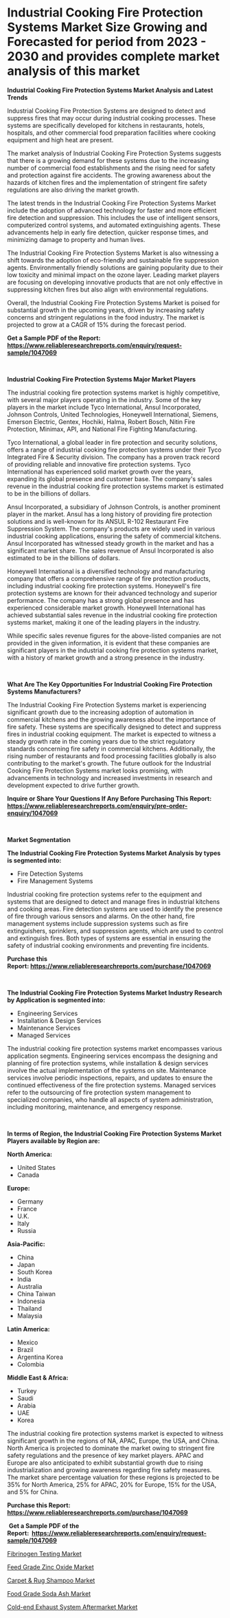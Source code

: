 <p><h1>Industrial Cooking Fire Protection Systems Market Size Growing and Forecasted for period from 2023 - 2030 and provides complete market analysis of this market</h1></p><p><strong>Industrial Cooking Fire Protection Systems Market Analysis and Latest Trends</strong></p>
<p><p>Industrial Cooking Fire Protection Systems are designed to detect and suppress fires that may occur during industrial cooking processes. These systems are specifically developed for kitchens in restaurants, hotels, hospitals, and other commercial food preparation facilities where cooking equipment and high heat are present.</p><p>The market analysis of Industrial Cooking Fire Protection Systems suggests that there is a growing demand for these systems due to the increasing number of commercial food establishments and the rising need for safety and protection against fire accidents. The growing awareness about the hazards of kitchen fires and the implementation of stringent fire safety regulations are also driving the market growth.</p><p>The latest trends in the Industrial Cooking Fire Protection Systems Market include the adoption of advanced technology for faster and more efficient fire detection and suppression. This includes the use of intelligent sensors, computerized control systems, and automated extinguishing agents. These advancements help in early fire detection, quicker response times, and minimizing damage to property and human lives.</p><p>The Industrial Cooking Fire Protection Systems Market is also witnessing a shift towards the adoption of eco-friendly and sustainable fire suppression agents. Environmentally friendly solutions are gaining popularity due to their low toxicity and minimal impact on the ozone layer. Leading market players are focusing on developing innovative products that are not only effective in suppressing kitchen fires but also align with environmental regulations.</p><p>Overall, the Industrial Cooking Fire Protection Systems Market is poised for substantial growth in the upcoming years, driven by increasing safety concerns and stringent regulations in the food industry. The market is projected to grow at a CAGR of 15% during the forecast period.</p></p>
<p><strong>Get a Sample PDF of the Report:&nbsp; <a href="https://www.reliableresearchreports.com/enquiry/request-sample/1047069">https://www.reliableresearchreports.com/enquiry/request-sample/1047069</a></strong></p>
<p>&nbsp;</p>
<p><strong>Industrial Cooking Fire Protection Systems Major Market Players</strong></p>
<p><p>The industrial cooking fire protection systems market is highly competitive, with several major players operating in the industry. Some of the key players in the market include Tyco International, Ansul Incorporated, Johnson Controls, United Technologies, Honeywell International, Siemens, Emerson Electric, Gentex, Hochiki, Halma, Robert Bosch, Nitin Fire Protection, Minimax, API, and National Fire Fighting Manufacturing.</p><p>Tyco International, a global leader in fire protection and security solutions, offers a range of industrial cooking fire protection systems under their Tyco Integrated Fire & Security division. The company has a proven track record of providing reliable and innovative fire protection systems. Tyco International has experienced solid market growth over the years, expanding its global presence and customer base. The company's sales revenue in the industrial cooking fire protection systems market is estimated to be in the billions of dollars.</p><p>Ansul Incorporated, a subsidiary of Johnson Controls, is another prominent player in the market. Ansul has a long history of providing fire protection solutions and is well-known for its ANSUL R-102 Restaurant Fire Suppression System. The company's products are widely used in various industrial cooking applications, ensuring the safety of commercial kitchens. Ansul Incorporated has witnessed steady growth in the market and has a significant market share. The sales revenue of Ansul Incorporated is also estimated to be in the billions of dollars.</p><p>Honeywell International is a diversified technology and manufacturing company that offers a comprehensive range of fire protection products, including industrial cooking fire protection systems. Honeywell's fire protection systems are known for their advanced technology and superior performance. The company has a strong global presence and has experienced considerable market growth. Honeywell International has achieved substantial sales revenue in the industrial cooking fire protection systems market, making it one of the leading players in the industry.</p><p>While specific sales revenue figures for the above-listed companies are not provided in the given information, it is evident that these companies are significant players in the industrial cooking fire protection systems market, with a history of market growth and a strong presence in the industry.</p></p>
<p>&nbsp;</p>
<p><strong>What Are The Key Opportunities For Industrial Cooking Fire Protection Systems Manufacturers?</strong></p>
<p><p>The Industrial Cooking Fire Protection Systems market is experiencing significant growth due to the increasing adoption of automation in commercial kitchens and the growing awareness about the importance of fire safety. These systems are specifically designed to detect and suppress fires in industrial cooking equipment. The market is expected to witness a steady growth rate in the coming years due to the strict regulatory standards concerning fire safety in commercial kitchens. Additionally, the rising number of restaurants and food processing facilities globally is also contributing to the market's growth. The future outlook for the Industrial Cooking Fire Protection Systems market looks promising, with advancements in technology and increased investments in research and development expected to drive further growth.</p></p>
<p><strong>Inquire or Share Your Questions If Any Before Purchasing This Report: <a href="https://www.reliableresearchreports.com/enquiry/pre-order-enquiry/1047069">https://www.reliableresearchreports.com/enquiry/pre-order-enquiry/1047069</a></strong></p>
<p>&nbsp;</p>
<p><strong>Market Segmentation</strong></p>
<p><strong>The Industrial Cooking Fire Protection Systems Market Analysis by types is segmented into:</strong></p>
<p><ul><li>Fire Detection Systems</li><li>Fire Management Systems</li></ul></p>
<p><p>Industrial cooking fire protection systems refer to the equipment and systems that are designed to detect and manage fires in industrial kitchens and cooking areas. Fire detection systems are used to identify the presence of fire through various sensors and alarms. On the other hand, fire management systems include suppression systems such as fire extinguishers, sprinklers, and suppression agents, which are used to control and extinguish fires. Both types of systems are essential in ensuring the safety of industrial cooking environments and preventing fire incidents.</p></p>
<p><strong>Purchase this Report:&nbsp;<a href="https://www.reliableresearchreports.com/purchase/1047069">https://www.reliableresearchreports.com/purchase/1047069</a></strong></p>
<p>&nbsp;</p>
<p><strong>The Industrial Cooking Fire Protection Systems Market Industry Research by Application is segmented into:</strong></p>
<p><ul><li>Engineering Services</li><li>Installation & Design Services</li><li>Maintenance Services</li><li>Managed Services</li></ul></p>
<p><p>The industrial cooking fire protection systems market encompasses various application segments. Engineering services encompass the designing and planning of fire protection systems, while installation & design services involve the actual implementation of the systems on site. Maintenance services involve periodic inspections, repairs, and updates to ensure the continued effectiveness of the fire protection systems. Managed services refer to the outsourcing of fire protection system management to specialized companies, who handle all aspects of system administration, including monitoring, maintenance, and emergency response.</p></p>
<p>&nbsp;</p>
<p><strong>In terms of Region, the Industrial Cooking Fire Protection Systems Market Players available by Region are:</strong></p>
<p>
    <p> <strong> North America: </strong>
        <ul>
            <li>United States</li>
            <li>Canada</li>
        </ul>
        </p> 
    <p> <strong> Europe: </strong>
        <ul>
            <li>Germany</li>
            <li>France</li>
            <li>U.K.</li>
            <li>Italy</li>
            <li>Russia</li>
        </ul>
        </p> 
    <p> <strong> Asia-Pacific: </strong>
        <ul>
            <li>China</li>
            <li>Japan</li>
            <li>South Korea</li>
            <li>India</li>
            <li>Australia</li>
            <li>China Taiwan</li>
            <li>Indonesia</li>
            <li>Thailand</li>
            <li>Malaysia</li>
        </ul>
        </p> 
    <p> <strong> Latin America: </strong>
        <ul>
            <li>Mexico</li>
            <li>Brazil</li>
            <li>Argentina Korea</li>
            <li>Colombia</li>
        </ul>
        </p> 
    <p> <strong> Middle East & Africa: </strong>
        <ul>
            <li>Turkey</li>
            <li>Saudi</li>
            <li>Arabia</li>
            <li>UAE</li>
            <li>Korea</li>
        </ul>
    </p>
    </p>
<p><p>The industrial cooking fire protection systems market is expected to witness significant growth in the regions of NA, APAC, Europe, the USA, and China. North America is projected to dominate the market owing to stringent fire safety regulations and the presence of key market players. APAC and Europe are also anticipated to exhibit substantial growth due to rising industrialization and growing awareness regarding fire safety measures. The market share percentage valuation for these regions is projected to be 35% for North America, 25% for APAC, 20% for Europe, 15% for the USA, and 5% for China.</p></p>
<p><strong>Purchase this Report: <a href="https://www.reliableresearchreports.com/purchase/1047069">https://www.reliableresearchreports.com/purchase/1047069</a></strong></p>
<p>&nbsp;<strong>Get a Sample PDF of the Report:&nbsp;&nbsp;<a href="https://www.reliableresearchreports.com/enquiry/request-sample/1047069">https://www.reliableresearchreports.com/enquiry/request-sample/1047069</a></strong></p>
<p><strong></strong></p>
<p><p><a href="https://medium.com/@mikeflatley6362/fibrinogen-testing-market-size-cagr-trends-2024-2030-cef21a86d86b">Fibrinogen Testing Market</a></p><p><a href="https://www.linkedin.com/pulse/feed-grade-zinc-oxide-market-size-growth-forecast-from-ooi4e/">Feed Grade Zinc Oxide Market</a></p><p><a href="https://github.com/dziulagalemab/Market-Research-Report-List-1/blob/main/carpet-rug-shampoo-market.md">Carpet & Rug Shampoo Market</a></p><p><a href="https://www.linkedin.com/pulse/food-grade-soda-ash-market-share-amp-new-trends-analysis-epuue/">Food Grade Soda Ash Market</a></p><p><a href="https://github.com/abbypearson7765/Market-Research-Report-List-1/blob/main/cold-end-exhaust-system-aftermarket-market.md">Cold-end Exhaust System Aftermarket Market</a></p></p>